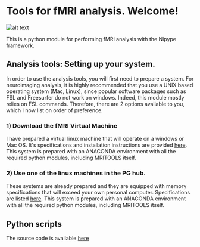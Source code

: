 # Tools for fMRI analysis. Welcome!
![alt text](https://i.imgbox.com/QqCVWa0v.png "Title")

This is a python module for performing fMRI analysis with the Nipype framework. 

## Analysis tools: Setting up your system.

In order to use the analysis tools, you will first need to prepare a system. For neuroimaging analysis, it is highly recommended that you use a UNIX based operating system (Mac, Linux), since popular software packages such as FSL and Freesurfer do not work on windows. Indeed, this module mostly relies on FSL commands. Therefore, there are 2 options available to you, which I now list on order of preference.

### 1) Download the fMRI Virtual Machine

I have prepared a virtual linux machine that will operate on a windows or Mac OS. It's specifications and installation instructions are provided [here](/Hardware). This system is prepared with an ANACONDA environment with all the required python modules, including MRITOOLS itself.  

### 2) Use one of the linux machines in the PG hub.

These systems are already prepared and they are equipped with memory specifications that will exceed your own personal computer. Specifications are listed [here](/Hardware). This system is prepared with an ANACONDA environment with all the required python modules, including MRITOOLS itself.

## Python scripts

The source code is available [here](/MRITOOLS)
















